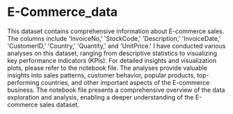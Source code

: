 # E-Commerce_data
This dataset contains comprehensive information about E-commerce sales. The columns include 'InvoiceNo,' 'StockCode,' 'Description,' 'InvoiceDate,' 'CustomerID,' 'Country,' 'Quantity,' and 'UnitPrice.'
I have conducted various analyses on this dataset, ranging from descriptive statistics to visualizing key performance indicators (KPIs).
For detailed insights and visualization plots, please refer to the notebook file.
The analyses provide valuable insights into sales patterns, customer behavior, popular products, top-performing countries, and other important aspects of the E-commerce business.
The notebook file presents a comprehensive overview of the data exploration and analysis, enabling a deeper understanding of the E-commerce sales dataset.
